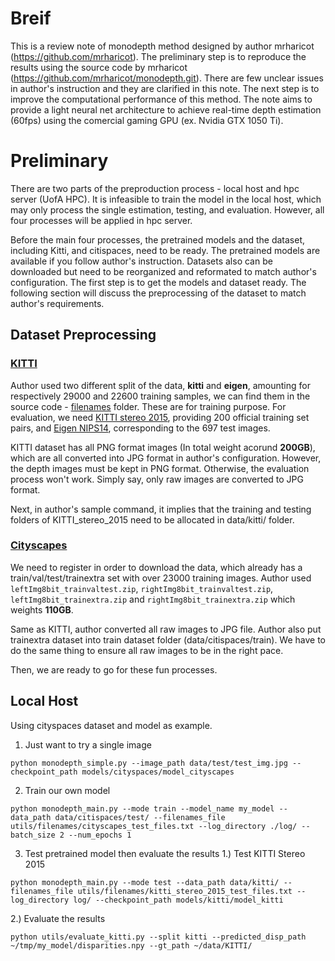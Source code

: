 # Breif
This is a review note of monodepth method designed by author mrharicot (https://github.com/mrharicot). The preliminary step is to reproduce the results using the source code by mrharicot (https://github.com/mrharicot/monodepth.git). There are few unclear issues in author's instruction and they are clarified in this note. The next step is to improve the computational performance of this method. The note aims to provide a light neural net architecture to achieve real-time depth estimation (60fps) using the comercial gaming GPU (ex. Nvidia GTX 1050 Ti). 

# Preliminary 
There are two parts of the preproduction process - local host and hpc server (UofA HPC). It is infeasible to train the model in the local host, which may only process the single estimation, testing, and evaluation. However, all four processes will be applied in hpc server. 	

Before the main four processes, the pretrained models and the dataset, including Kitti, and citispaces, need to be ready. The pretrained models are available if you follow author's instruction. Datasets also can be downloaded but need to be reorganized and reformated to match author's configuration. The first step is to get the models and dataset ready. The following section will discuss the preprocessing of the dataset to match author's requirements.

## Dataset Preprocessing
### [KITTI](http://www.cvlibs.net/datasets/kitti/raw_data.php)
Author used two different split of the data, **kitti** and **eigen**, amounting for respectively 29000 and 22600 training samples, we can find them in the source code - [filenames](utils/filenames) folder. These are for training purpose. For evaluation, we need [KITTI stereo 2015](http://www.cvlibs.net/datasets/kitti/eval_scene_flow.php?benchmark=stereo), providing 200 official training set pairs, and [Eigen NIPS14](http://www.cs.nyu.edu/~deigen/depth/), corresponding to the 697 test images.

KITTI dataset has all PNG format images (In total weight acorund **200GB**), which are all converted into JPG format in author's configuration. However, the depth images must be kept in PNG format. Otherwise, the evaluation process won't work. Simply say, only raw images are converted to JPG format.  

Next, in author's sample command, it implies that the training and testing folders of KITTI_stereo_2015 need to be allocated in data/kitti/ folder. 

### [Cityscapes](https://www.cityscapes-dataset.com)
We need to register in order to download the data, which already has a train/val/test/trainextra set with over 23000 training images.  Author used `leftImg8bit_trainvaltest.zip`, `rightImg8bit_trainvaltest.zip`, `leftImg8bit_trainextra.zip` and `rightImg8bit_trainextra.zip` which weights **110GB**.

Same as KITTI, author converted all raw images to JPG file. Author also put trainextra dataset into train dataset folder (data/citispaces/train). We have to do the same thing to ensure all raw images to be in the right pace. 

Then, we are ready to go for these fun processes.

## Local Host

Using cityspaces dataset and model as example.

1. Just want to try a single image
  ```shell
  python monodepth_simple.py --image_path data/test/test_img.jpg --checkpoint_path models/cityspaces/model_cityscapes
  ```
2. Train our own model
  ```shell
  python monodepth_main.py --mode train --model_name my_model --data_path data/citispaces/test/ --filenames_file utils/filenames/cityscapes_test_files.txt --log_directory ./log/ --batch_size 2 --num_epochs 1
  ```
3. Test pretrained model then evaluate the results
  1.) Test KITTI Stereo 2015
  ```shell
  python monodepth_main.py --mode test --data_path data/kitti/ --filenames_file utils/filenames/kitti_stereo_2015_test_files.txt --log_directory log/ --checkpoint_path models/kitti/model_kitti
  ```
  2.) Evaluate the results
  ```shell
  python utils/evaluate_kitti.py --split kitti --predicted_disp_path ~/tmp/my_model/disparities.npy --gt_path ~/data/KITTI/
  ```

